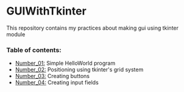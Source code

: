# GUIWithTkinter
This repository contains my practices about making gui using tkinter module


### Table of contents:
* [Number_01:](/main/number_01.py) Simple HelloWorld program
* [Number_02:](/main/number_02.py) Positioning using tkinter's grid system
* [Number_03:](/main/number_03.py) Creating buttons
* [Number_04:](/main/number_04.py) Creating input fields